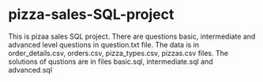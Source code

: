 # pizza-sales-SQL-project
This is pizaa sales SQL project. There are questions basic, intermediate and advanced level questions in question.txt file. The data is in order_details.csv, orders.csv, pizza_types.csv, pizzas.csv files. The solutions of qustions are in files basic.sql, intermediate.sql and advanced.sql 
